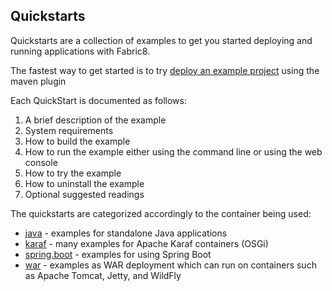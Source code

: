 ## Quickstarts

Quickstarts are a collection of examples to get you started deploying and running applications with Fabric8.

The fastest way to get started is to try [deploy an example project](http://fabric8.io/v2/example.html) using the maven plugin

Each QuickStart is documented as follows:

1. A brief description of the example
1. System requirements
1. How to build the example
1. How to run the example either using the command line or using the web console
1. How to try the example
1. How to uninstall the example
1. Optional suggested readings

The quickstarts are categorized accordingly to the container being used:

* [java](https://github.com/fabric8io/quickstarts/tree/master/quickstarts/java) - examples for standalone Java applications
* [karaf](https://github.com/fabric8io/quickstarts/tree/master/quickstarts/karaf) - many examples for Apache Karaf containers (OSGi)
* [spring.boot](https://github.com/fabric8io/quickstarts/tree/master/quickstarts/spring-boot) - examples for using Spring Boot
* [war](https://github.com/fabric8io/quickstarts/tree/master/quickstarts/war) - examples as WAR deployment which can run on containers such as Apache Tomcat, Jetty, and WildFly

